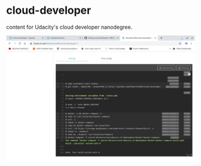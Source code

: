 # cloud-developer
content for Udacity's cloud developer nanodegree.

![Successfully build on Travis-CI](./travis_build.png)
